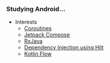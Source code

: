 ### Studying Android...

* Interests
  * <a href="https://cooperative-floor-0d8.notion.site/Kotlin-Coroutines-24264747e372483b8005477e82cea0fe?pvs=4">Coroutines</a>
  * <a href="https://cooperative-floor-0d8.notion.site/Jetpack-Compose-Study-Archives-b3123be6103d46709ba190fdf5247e7c?pvs=4">Jetpack Compose</a>
  * <a href="https://cooperative-floor-0d8.notion.site/RxJava-Android-46a3c24e17a145cfb169d06e83e24a7a?pvs=4">RxJava</a>
  * <a href="">Dependency Injection using Hilt</a>
  * <a href="">Kotlin Flow</a>
